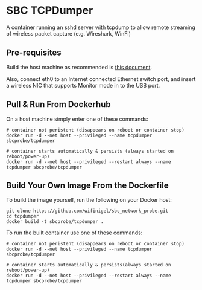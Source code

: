 # SBC TCPDumper

A container running an sshd server with tcpdump to allow remote streaming of wireless packet capture (e.g. Wireshark, WinFi)

## Pre-requisites

Build the host machine as recommended is [this document][main_index].

Also, connect eth0 to an Internet connected Ethernet switch port, and insert a wireless NIC that supports Monitor mode in to the USB port.

## Pull & Run From Dockerhub

On a host machine simply enter one of these commands:

```
# container not peristent (disappears on reboot or container stop)
docker run -d --net host --privileged --name tcpdumper sbcprobe/tcpdumper

# container starts automatically & persists (always started on reboot/power-up)
docker run -d --net host --privileged --restart always --name tcpdumper sbcprobe/tcpdumper
```

## Build Your Own Image From the Dockerfile

To build the image yourself, run the following on your Docker host:


```
git clone https://github.com/wifinigel/sbc_network_probe.git
cd tcpdumper
docker build -t sbcprobe/tcpdumper .
```

To run the built container use one of these commands:

```
# container not peristent (disappears on reboot or container stop)
docker run -d --net host --privileged --name tcpdumper sbcprobe/tcpdumper

# container starts automatically & persists(always started on reboot/power-up)
docker run -d --net host --privileged --restart always --name tcpdumper sbcprobe/tcpdumper
```

<!-- Link list -->
[main_index]: https://github.com/wifinigel/sbc_network_probe/blob/main/README.md